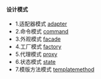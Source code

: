 #### 设计模式

- 1.适配器模式 [adapter](./adapter)
- 2.命令模式 [command](./command)
- 3.外观模式 [facade](./facade)
- 4.工厂模式 [factory](./factory)
- 5.代理模式 [proxy](./proxy)
- 6.状态模式 [state](./state)
- 7.模版方法模式 [templatemethod](./templatemethod)
